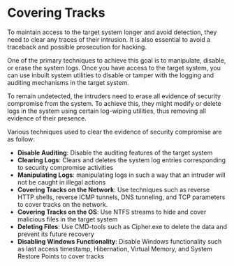 # Covering Tracks

To maintain access to the target system longer and avoid detection, they need to clear any traces of their intrusion. It is also essential to avoid a traceback and possible prosecution for hacking.

One of the primary techniques to achieve this goal is to manipulate, disable, or erase the system logs. Once you have access to the target system, you can use inbuilt system utilities to disable or tamper with the logging and auditing mechanisms in the target system.

To remain undetected, the intruders need to erase all evidence of security compromise from the system. To achieve this, they might modify or delete logs in the system using certain log-wiping utilities, thus removing all evidence of their presence.

Various techniques used to clear the evidence of security compromise are as follow:

* **Disable Auditing**: Disable the auditing features of the target system
* **Clearing Logs**: Clears and deletes the system log entries corresponding to security compromise activities
* **Manipulating Logs**: manipulating logs in such a way that an intruder will not be caught in illegal actions
* **Covering Tracks on the Network**: Use techniques such as reverse HTTP shells, reverse ICMP tunnels, DNS tunneling, and TCP parameters to cover tracks on the network.
* **Covering Tracks on the OS**: Use NTFS streams to hide and cover malicious files in the target system
* **Deleting Files**: Use CMD-tools such as Cipher.exe to delete the data and prevent its future recovery
* **Disabling Windows Functionality**: Disable Windows functionality such as last access timestamp, Hibernation, Virtual Memory, and System Restore Points to cover tracks
